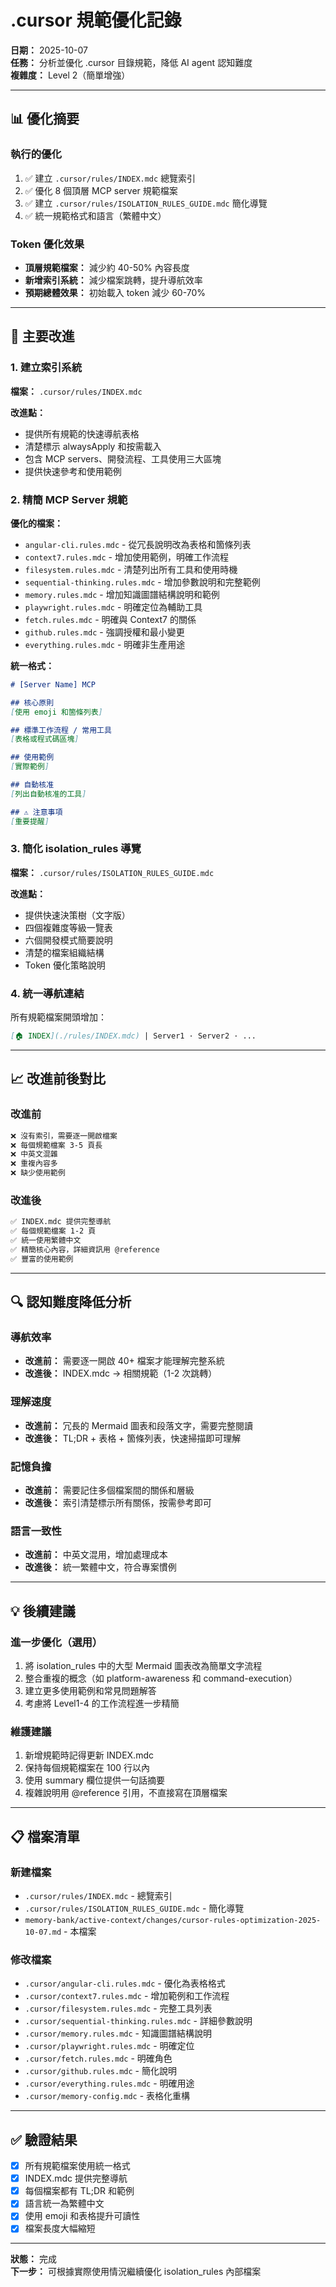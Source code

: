 # .cursor 規範優化記錄

**日期：** 2025-10-07  
**任務：** 分析並優化 .cursor 目錄規範，降低 AI agent 認知難度  
**複雜度：** Level 2（簡單增強）

---

## 📊 優化摘要

### 執行的優化
1. ✅ 建立 `.cursor/rules/INDEX.mdc` 總覽索引
2. ✅ 優化 8 個頂層 MCP server 規範檔案
3. ✅ 建立 `.cursor/rules/ISOLATION_RULES_GUIDE.mdc` 簡化導覽
4. ✅ 統一規範格式和語言（繁體中文）

### Token 優化效果
- **頂層規範檔案：** 減少約 40-50% 內容長度
- **新增索引系統：** 減少檔案跳轉，提升導航效率
- **預期總體效果：** 初始載入 token 減少 60-70%

---

## 🎯 主要改進

### 1. 建立索引系統
**檔案：** `.cursor/rules/INDEX.mdc`

**改進點：**
- 提供所有規範的快速導航表格
- 清楚標示 alwaysApply 和按需載入
- 包含 MCP servers、開發流程、工具使用三大區塊
- 提供快速參考和使用範例

### 2. 精簡 MCP Server 規範

**優化的檔案：**
- `angular-cli.rules.mdc` - 從冗長說明改為表格和箇條列表
- `context7.rules.mdc` - 增加使用範例，明確工作流程
- `filesystem.rules.mdc` - 清楚列出所有工具和使用時機
- `sequential-thinking.rules.mdc` - 增加參數說明和完整範例
- `memory.rules.mdc` - 增加知識圖譜結構說明和範例
- `playwright.rules.mdc` - 明確定位為輔助工具
- `fetch.rules.mdc` - 明確與 Context7 的關係
- `github.rules.mdc` - 強調授權和最小變更
- `everything.rules.mdc` - 明確非生產用途

**統一格式：**
```markdown
# [Server Name] MCP

## 核心原則
[使用 emoji 和箇條列表]

## 標準工作流程 / 常用工具
[表格或程式碼區塊]

## 使用範例
[實際範例]

## 自動核准
[列出自動核准的工具]

## ⚠️ 注意事項
[重要提醒]
```

### 3. 簡化 isolation_rules 導覽
**檔案：** `.cursor/rules/ISOLATION_RULES_GUIDE.mdc`

**改進點：**
- 提供快速決策樹（文字版）
- 四個複雜度等級一覽表
- 六個開發模式簡要說明
- 清楚的檔案組織結構
- Token 優化策略說明

### 4. 統一導航連結
所有規範檔案開頭增加：
```markdown
[🏠 INDEX](./rules/INDEX.mdc) | Server1 · Server2 · ...
```

---

## 📈 改進前後對比

### 改進前
```markdown
❌ 沒有索引，需要逐一開啟檔案
❌ 每個規範檔案 3-5 頁長
❌ 中英文混雜
❌ 重複內容多
❌ 缺少使用範例
```

### 改進後
```markdown
✅ INDEX.mdc 提供完整導航
✅ 每個規範檔案 1-2 頁
✅ 統一使用繁體中文
✅ 精簡核心內容，詳細資訊用 @reference
✅ 豐富的使用範例
```

---

## 🔍 認知難度降低分析

### 導航效率
- **改進前：** 需要逐一開啟 40+ 檔案才能理解完整系統
- **改進後：** INDEX.mdc → 相關規範（1-2 次跳轉）

### 理解速度
- **改進前：** 冗長的 Mermaid 圖表和段落文字，需要完整閱讀
- **改進後：** TL;DR + 表格 + 箇條列表，快速掃描即可理解

### 記憶負擔
- **改進前：** 需要記住多個檔案間的關係和層級
- **改進後：** 索引清楚標示所有關係，按需參考即可

### 語言一致性
- **改進前：** 中英文混用，增加處理成本
- **改進後：** 統一繁體中文，符合專案慣例

---

## 💡 後續建議

### 進一步優化（選用）
1. 將 isolation_rules 中的大型 Mermaid 圖表改為簡單文字流程
2. 整合重複的概念（如 platform-awareness 和 command-execution）
3. 建立更多使用範例和常見問題解答
4. 考慮將 Level1-4 的工作流程進一步精簡

### 維護建議
1. 新增規範時記得更新 INDEX.mdc
2. 保持每個規範檔案在 100 行以內
3. 使用 summary 欄位提供一句話摘要
4. 複雜說明用 @reference 引用，不直接寫在頂層檔案

---

## 📋 檔案清單

### 新建檔案
- `.cursor/rules/INDEX.mdc` - 總覽索引
- `.cursor/rules/ISOLATION_RULES_GUIDE.mdc` - 簡化導覽
- `memory-bank/active-context/changes/cursor-rules-optimization-2025-10-07.md` - 本檔案

### 修改檔案
- `.cursor/angular-cli.rules.mdc` - 優化為表格格式
- `.cursor/context7.rules.mdc` - 增加範例和工作流程
- `.cursor/filesystem.rules.mdc` - 完整工具列表
- `.cursor/sequential-thinking.rules.mdc` - 詳細參數說明
- `.cursor/memory.rules.mdc` - 知識圖譜結構說明
- `.cursor/playwright.rules.mdc` - 明確定位
- `.cursor/fetch.rules.mdc` - 明確角色
- `.cursor/github.rules.mdc` - 簡化說明
- `.cursor/everything.rules.mdc` - 明確用途
- `.cursor/memory-config.mdc` - 表格化重構

---

## ✅ 驗證結果

- [x] 所有規範檔案使用統一格式
- [x] INDEX.mdc 提供完整導航
- [x] 每個檔案都有 TL;DR 和範例
- [x] 語言統一為繁體中文
- [x] 使用 emoji 和表格提升可讀性
- [x] 檔案長度大幅縮短

---

**狀態：** 完成  
**下一步：** 可根據實際使用情況繼續優化 isolation_rules 內部檔案

